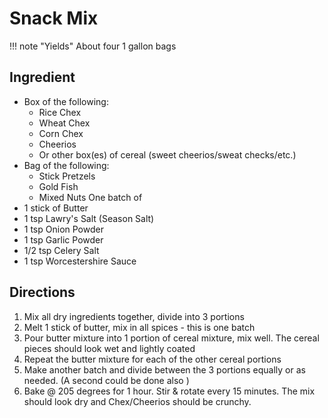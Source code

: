 Snack Mix
========================================================

!!! note "Yields"
    About four 1 gallon bags

Ingredient
----------------------------------------------------------
* Box of the following:
	* Rice Chex
	* Wheat Chex
	* Corn Chex
	* Cheerios
	* Or other box(es) of cereal (sweet cheerios/sweat checks/etc.)
* Bag of the following:
	* Stick Pretzels
	* Gold Fish
	* Mixed Nuts
One batch of
* 1 stick of Butter
* 1 tsp Lawry's Salt (Season Salt)
* 1 tsp Onion Powder
* 1 tsp Garlic Powder
* 1/2 tsp Celery Salt
* 1 tsp Worcestershire Sauce


Directions
------------------------------------
1. Mix all dry ingredients together, divide into 3 portions
2. Melt 1 stick of butter, mix in all spices - this is one batch
3. Pour butter mixture into 1 portion of cereal mixture, mix well. The cereal pieces should look wet and lightly coated
4. Repeat the butter mixture for each of the other cereal portions
5. Make another batch and divide between the 3 portions equally or as needed. (A second could be done also )
6. Bake @ 205 degrees for 1 hour. Stir & rotate  every 15 minutes. The mix should look dry and Chex/Cheerios should be crunchy.
